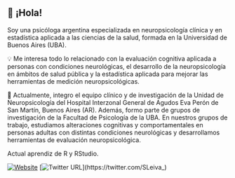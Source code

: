 ## 👋 ¡Hola!  
Soy una psicóloga argentina especializada en neuropsicología clínica y en estadística aplicada a las ciencias de la salud, formada en la Universidad de Buenos Aires (UBA).  

:bulb: Me interesa todo lo relacionado con la evaluación cognitiva aplicada a personas con condiciones neurológicas, el desarrollo de la neuropsicología en ámbitos de salud pública y la estadística aplicada para mejorar las herramientas de medición neuropsicológicas.  

:brain: Actualmente, integro el equipo clínico y de investigación de la Unidad de Neuropsicología del Hospital Interzonal General de Agudos Eva Perón de San Martín, Buenos Aires (AR). Además, formo parte de grupos de investigación de la Facultad de Psicología de la UBA. En nuestros grupos de trabajo, estudiamos alteraciones cognitivas y comportamentales en personas adultas con distintas condiciones neurológicas y desarrollamos herramientas de evaluación neuropsicológica.  

Actual aprendiz de R y RStudio.  

[![Website](https://img.shields.io/website?up_message=web&url=http%3A%2F%2Fsamantaleiva.netlify.app%2F&label=Sitio)](http://samantaleiva.netlify.app/)
[![Twitter URL](https://img.shields.io/twitter/url?url=https%3A%2F%2Ftwitter.com%2FSLeiva_&style=social&label=SLeiva_)](https://twitter.com/SLeiva_)




<!---
SamiLeiva/SamiLeiva is a ✨ special ✨ repository because its `README.md` (this file) appears on your GitHub profile.
You can click the Preview link to take a look at your changes.
--->
